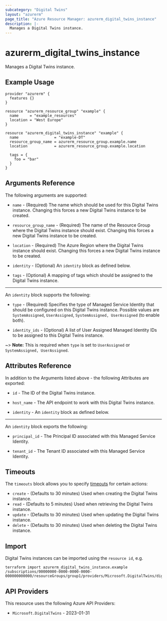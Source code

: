 ```yaml
---
subcategory: "Digital Twins"
layout: "azurerm"
page_title: "Azure Resource Manager: azurerm_digital_twins_instance"
description: |-
  Manages a Digital Twins instance.
---
```


# azurerm_digital_twins_instance

Manages a Digital Twins instance.

## Example Usage

```hcl
provider "azurerm" {
  features {}
}

resource "azurerm_resource_group" "example" {
  name     = "example_resources"
  location = "West Europe"
}

resource "azurerm_digital_twins_instance" "example" {
  name                = "example-DT"
  resource_group_name = azurerm_resource_group.example.name
  location            = azurerm_resource_group.example.location

  tags = {
    foo = "bar"
  }
}
```

## Arguments Reference

The following arguments are supported:

* `name` - (Required) The name which should be used for this Digital Twins instance. Changing this forces a new Digital Twins instance to be created.

* `resource_group_name` - (Required) The name of the Resource Group where the Digital Twins instance should exist. Changing this forces a new Digital Twins instance to be created.

* `location` - (Required) The Azure Region where the Digital Twins instance should exist. Changing this forces a new Digital Twins instance to be created.

* `identity` - (Optional) An `identity` block as defined below.

* `tags` - (Optional) A mapping of tags which should be assigned to the Digital Twins instance.

---

An `identity` block supports the following:

* `type` - (Required) Specifies the type of Managed Service Identity that should be configured on this Digital Twins instance. Possible values are `SystemAssigned`, `UserAssigned`, `SystemAssigned, UserAssigned` (to enable both).

* `identity_ids` - (Optional) A list of User Assigned Managed Identity IDs to be assigned to this Digital Twins instance.

~> **Note:** This is required when `type` is set to `UserAssigned` or `SystemAssigned, UserAssigned`.

## Attributes Reference

In addition to the Arguments listed above - the following Attributes are exported:

* `id` - The ID of the Digital Twins instance.

* `host_name` - The API endpoint to work with this Digital Twins instance.

* `identity` - An `identity` block as defined below.

---

An `identity` block exports the following:

* `principal_id` - The Principal ID associated with this Managed Service Identity.

* `tenant_id` - The Tenant ID associated with this Managed Service Identity.

## Timeouts

The `timeouts` block allows you to specify [timeouts](https://www.terraform.io/language/resources/syntax#operation-timeouts) for certain actions:

* `create` - (Defaults to 30 minutes) Used when creating the Digital Twins instance.
* `read` - (Defaults to 5 minutes) Used when retrieving the Digital Twins instance.
* `update` - (Defaults to 30 minutes) Used when updating the Digital Twins instance.
* `delete` - (Defaults to 30 minutes) Used when deleting the Digital Twins instance.

## Import

Digital Twins instances can be imported using the `resource id`, e.g.

```shell
terraform import azurerm_digital_twins_instance.example /subscriptions/00000000-0000-0000-0000-000000000000/resourceGroups/group1/providers/Microsoft.DigitalTwins/digitalTwinsInstances/dt1
```

## API Providers
<!-- This section is generated, changes will be overwritten -->
This resource uses the following Azure API Providers:

* `Microsoft.DigitalTwins` - 2023-01-31
